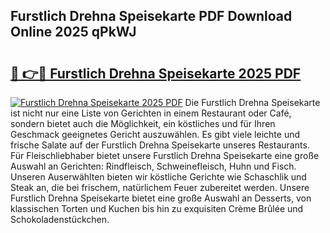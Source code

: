 ## Furstlich Drehna Speisekarte PDF Download Online 2025 qPkWJ

# <h2><a href="http://gccvkw.nevu.top/?p=Furstlich+Drehna+Speisekarte">🔗 👉🔴 Furstlich Drehna Speisekarte 2025 PDF</a></h2>

[![Furstlich Drehna Speisekarte 2025 PDF](https://i.imgur.com/dBaPXMq.png)](http://gccvkw.nevu.top/?p=Furstlich+Drehna+Speisekarte)
Die Furstlich Drehna Speisekarte ist nicht nur eine Liste von Gerichten in einem Restaurant oder Café, sondern bietet auch die Möglichkeit, ein köstliches und für Ihren Geschmack geeignetes Gericht auszuwählen. Es gibt viele leichte und frische Salate auf der Furstlich Drehna Speisekarte unseres Restaurants. Für Fleischliebhaber bietet unsere Furstlich Drehna Speisekarte eine große Auswahl an Gerichten: Rindfleisch, Schweinefleisch, Huhn und Fisch. Unseren Auserwählten bieten wir köstliche Gerichte wie Schaschlik und Steak an, die bei frischem, natürlichem Feuer zubereitet werden. Unsere Furstlich Drehna Speisekarte bietet eine große Auswahl an Desserts, von klassischen Torten und Kuchen bis hin zu exquisiten Crème Brûlée und Schokoladenstückchen.
